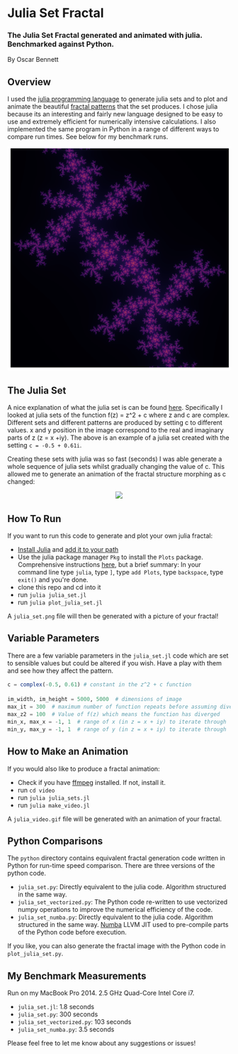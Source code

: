 # Julia Set Fractal
### The Julia Set Fractal generated and animated with julia. Benchmarked against Python.

By Oscar Bennett

## Overview

I used the [julia programming language](https://julialang.org) to generate julia sets and to plot and animate the beautiful [fractal patterns](https://en.wikipedia.org/wiki/Fractal) that the set produces. I chose julia because its an interesting and fairly new language designed to be easy to use and extremely efficient for numerically intensive calculations. I also implemented the same program in Python in a range of different ways to compare run times. See below for my benchmark runs.

<p align="center"><img src="./resources/julia_set_example.png" width="600"></p>

## The Julia Set

A nice explanation of what the julia set is can be found [here](https://www.karlsims.com/julia.html). Specifically I looked at julia sets of the function f(z) = z^2 + c where z and c are complex. Different sets and different patterns are produced by setting c to different values. x and y position in the image correspond to the real and imaginary parts of z (z = x +iy). The above is an example of a julia set created with the setting `c = -0.5 + 0.61i`.

Creating these sets with julia was so fast (seconds) I was able generate a whole sequence of julia sets whilst gradually changing the value of c. This allowed me to generate an animation of the fractal structure morphing as c changed:

<p align="center"><img src="./resources/julia_video.gif" width="400"></p>

## How To Run

If you want to run this code to generate and plot your own julia fractal:
- [Install Julia](https://julialang.org/downloads/) and [add it to your path](https://en.wikibooks.org/wiki/Introducing_Julia/Getting_started)
- Use the julia package manager `Pkg` to install the `Plots` package. Comprehensive instructions [here](https://docs.julialang.org/en/v1/stdlib/Pkg/index.html), but a brief summary: In your command line type `julia`, type `]`, type `add Plots`, type `backspace`, type `exit()` and you're done.
- clone this repo and cd into it
- run `julia julia_set.jl`
- run `julia plot_julia_set.jl`

A `julia_set.png` file will then be generated with a picture of your fractal!

## Variable Parameters

There are a few variable parameters in the `julia_set.jl` code which are set to sensible values but could be altered if you wish. Have a play with them and see how they affect the pattern.
```julia
c = complex(-0.5, 0.61) # constant in the z^2 + c function

im_width, im_height = 5000, 5000  # dimensions of image
max_it = 300  # maximum number of function repeats before assuming divergence does not happen
max_z2 = 100  # Value of f(z) which means the function has diverged
min_x, max_x = -1, 1  # range of x (in z = x + iy) to iterate through
min_y, max_y = -1, 1  # range of y (in z = x + iy) to iterate through
```

## How to Make an Animation

If you would also like to produce a fractal animation:
- Check if you have [ffmpeg](https://www.ffmpeg.org) installed. If not, install it.
- run `cd video`
- run `julia julia_sets.jl`
- run `julia make_video.jl`

A `julia_video.gif` file will be generated with an animation of your fractal.

## Python Comparisons

The `python` directory contains equivalent fractal generation code written in Python for run-time speed comparison. There are three versions of the python code.

- `julia_set.py`: Directly equivalent to the julia code. Algorithm structured in the same way.
- `julia_set_vectorized.py`: The Python code re-written to use vectorized numpy operations to improve the numerical efficiency of the code.
- `julia_set_numba.py`: Directly equivalent to the julia code. Algorithm structured in the same way. [Numba](http://numba.pydata.org) LLVM JIT used to pre-compile parts of the Python code before execution.

If you like, you can also generate the fractal image with the Python code in `plot_julia_set.py`.

## My Benchmark Measurements
Run on my MacBook Pro 2014. 2.5 GHz Quad-Core Intel Core i7.

- `julia_set.jl`: 1.8 seconds
- `julia_set.py`: 300 seconds
- `julia_set_vectorized.py`: 103 seconds
- `julia_set_numba.py`: 3.5 seconds

Please feel free to let me know about any suggestions or issues!
